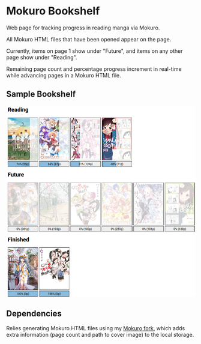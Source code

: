 # Mokuro Bookshelf

Web page for tracking progress in reading manga via Mokuro.

All Mokuro HTML files that have been opened appear on the page.

Currently, items on page 1 show under "Future", and items on any other page show under "Reading".

Remaining page count and percentage progress increment in real-time while advancing pages in a Mokuro HTML file.

## Sample Bookshelf
![](Sample%20Bookshelf%203.png)

## Dependencies

Relies generating Mokuro HTML files using my [Mokuro fork](https://github.com/ChristopherFritz/mokuro), which adds extra information (page count and path to cover image) to the local storage.
